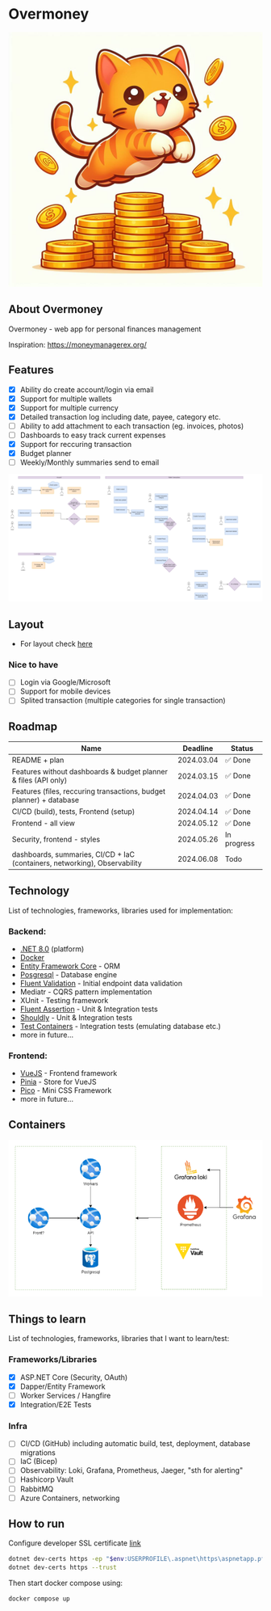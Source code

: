 # Overmoney

![logo](docs/imgs/logo.jpg)

## About Overmoney

Overmoney - web app for personal finances management

Inspiration: https://moneymanagerex.org/

## Features

- [x] Ability do create account/login via email
- [x] Support for multiple wallets
- [x] Support for multiple currency
- [x] Detailed transaction log including date, payee, category etc.
- [ ] Ability to add attachment to each transaction (eg. invoices, photos)
- [ ] Dashboards to easy track current expenses
- [x] Support for reccuring transaction
- [x] Budget planner
- [ ] Weekly/Monthly summaries send to email

![features](docs/features.drawio.png)

## Layout

- For layout check [here](/docs/Layouts.md)

### Nice to have

- [ ] Login via Google/Microsoft
- [ ] Support for mobile devices
- [ ] Splited transaction (multiple categories for single transaction)

## Roadmap

| Name                                                                       | Deadline   | Status      |
| -------------------------------------------------------------------------- | ---------- | ----------- |
| README + plan                                                              | 2024.03.04 | ✅ Done     |
| Features without dashboards & budget planner & files (API only)            | 2024.03.15 | ✅ Done     |
| Features (files, reccuring transactions, budget planner) + database        | 2024.04.03 | ✅ Done     |
| CI/CD (build), tests, Frontend (setup)                                     | 2024.04.14 | ✅ Done     |
| Frontend - all view                                                        | 2024.05.12 | ✅ Done     |
| Security, frontend - styles                                                | 2024.05.26 | In progress |
| dashboards, summaries, CI/CD + IaC (containers, networking), Observability | 2024.06.08 | Todo        |

## Technology

List of technologies, frameworks, libraries used for implementation:

### Backend:

- [.NET 8.0](https://dotnet.microsoft.com/en-us/) (platform)
- [Docker](https://www.docker.com/)
- [Entity Framework Core](https://learn.microsoft.com/en-us/ef/) - ORM
- [Posgresql](https://www.postgresql.org.pl/) - Database engine
- [Fluent Validation](https://fluentvalidation.net/) - Initial endpoint data validation
- Mediatr - CQRS pattern implementation
- XUnit - Testing framework
- [Fluent Assertion](https://fluentassertions.com/) - Unit & Integration tests
- [Shouldly](https://shouldly.org) - Unit & Integration tests
- [Test Containers](https://dotnet.testcontainers.org/) - Integration tests (emulating database etc.)
- more in future...

### Frontend:

- [VueJS](https://vuejs.org/) - Frontend framework
- [Pinia](https://pinia.vuejs.org/) - Store for VueJS
- [Pico](https://picocss.com/) - Mini CSS Framework
- more in future...

## Containers

![containers](docs/containers.png)

## Things to learn

List of technologies, frameworks, libraries that I want to learn/test:

### Frameworks/Libraries

- [x] ASP.NET Core (Security, OAuth)
- [x] Dapper/Entity Framework
- [ ] Worker Services / Hangfire
- [x] Integration/E2E Tests

### Infra

- [ ] CI/CD (GitHub) including automatic build, test, deployment, database migrations
- [ ] IaC (Bicep)
- [ ] Observability: Loki, Grafana, Prometheus, Jaeger, "sth for alerting"
- [ ] Hashicorp Vault
- [ ] RabbitMQ
- [ ] Azure Containers, networking

## How to run

Configure developer SSL certificate [link](https://learn.microsoft.com/en-us/aspnet/core/security/docker-compose-https?view=aspnetcore-8.0#starting-a-container-with-https-support-using-docker-compose)

```bash
dotnet dev-certs https -ep "$env:USERPROFILE\.aspnet\https\aspnetapp.pfx"  -p $CREDENTIAL_PLACEHOLDER$
dotnet dev-certs https --trust
```

Then start docker compose using:

```bash
docker compose up
```
